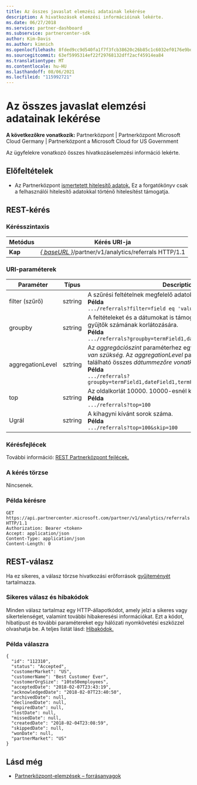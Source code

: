 ```yaml
---
title: Az összes javaslat elemzési adatainak lekérése
description: A hivatkozások elemzési információinak lekérte.
ms.date: 06/27/2018
ms.service: partner-dashboard
ms.subservice: partnercenter-sdk
author: Kim-Davis
ms.author: kimnich
ms.openlocfilehash: 8fded9cc9d540fa1f7f3fcb38620c26b85c1c6032ef0176e9bd043943a425f65
ms.sourcegitcommit: 63ef5995314ef22f29768132dff2acf45914ea84
ms.translationtype: MT
ms.contentlocale: hu-HU
ms.lasthandoff: 08/06/2021
ms.locfileid: "115992721"
---
```

# <a name="get-all-referrals-analytics-information"></a>Az összes javaslat elemzési adatainak lekérése

**A következőkre vonatkozik:** Partnerközpont | Partnerközpont Microsoft Cloud Germany | Partnerközpont a Microsoft Cloud for US Government

Az ügyfelekre vonatkozó összes hivatkozáselemzési információ lekérte.

## <a name="prerequisites"></a>Előfeltételek

- Az Partnerközpont [ismertetett hitelesítő adatok.](partner-center-authentication.md) Ez a forgatókönyv csak a felhasználói hitelesítő adatokkal történő hitelesítést támogatja.

## <a name="rest-request"></a>REST-kérés

### <a name="request-syntax"></a>Kérésszintaxis

| Metódus  | Kérés URI-ja |
|---------|-------------|
| **Kap** | [*\{ baseURL \}*](partner-center-rest-urls.md)/partner/v1/analytics/referrals HTTP/1.1 |

### <a name="uri-parameters"></a>URI-paraméterek

| Paraméter | Típus | Description |
|-----------|------|-------------|
| filter (szűrő) | sztring | A szűrési feltételnek megfelelő adatokat ad vissza.</br> **Példa**</br>  `.../referrals?filter=field eq 'value'` |
| groupby | sztring | A feltételeket és a dátumokat is támogatja. Rövid áramköri logika a gyűjtők számának korlátozására.</br> **Példa**</br>  `.../referrals?groupby=termField1,dateField1,termField2` |
| aggregationLevel | sztring | Az *aggregációszint* paraméterhez egy *csoportosítási paraméterre van szükség.* Az *aggregationLevel* paraméter a csoportosításban található összes *dátummezőre vonatkozik.*</br> **Példa**</br> `.../referrals?groupby=termField1,dateField1,termField2&aggregationLevel=day` |
| top | sztring | Az oldalkorlát 10000. 10000-esnél kisebb értéket vesz fel.</br> **Példa**</br> `.../referrals?top=100`</br> |
| Ugrál | sztring | A kihagyni kívánt sorok száma.</br> **Példa**</br>  `.../referrals?top=100&skip=100` |

### <a name="request-headers"></a>Kérésfejlécek

További információ: [REST Partnerközpont fejlécek.](headers.md)

### <a name="request-body"></a>A kérés törzse

Nincsenek.

### <a name="request-example"></a>Példa kérésre

```http
GET https://api.partnercenter.microsoft.com/partner/v1/analytics/referrals HTTP/1.1
Authorization: Bearer <token>
Accept: application/json
Content-Type: application/json
Content-Length: 0
```

## <a name="rest-response"></a>REST-válasz

Ha ez sikeres, a válasz törzse hivatkozási erőforrások [gyűjteményét](partner-center-analytics-resources.md#referrals-resource) tartalmazza.

### <a name="response-success-and-error-codes"></a>Sikeres válasz és hibakódok

Minden válasz tartalmaz egy HTTP-állapotkódot, amely jelzi a sikeres vagy sikertelenséget, valamint további hibakeresési információkat. Ezt a kódot, hibatípust és további paramétereket egy hálózati nyomkövetési eszközzel olvashatja be. A teljes listát lásd: [Hibakódok.](error-codes.md)

### <a name="response-example"></a>Példa válaszra

```http
{
  "id": "112310",
  "status": "Accepted",
  "customerMarket": "US",
  "customerName": "Best Customer Ever",
  "customerOrgSize": "10to50employees",
  "acceptedDate": "2018-02-07T23:43:19",
  "acknowledgedDate": "2018-02-07T23:40:50",
  "archivedDate": null,
  "declinedDate": null,
  "expiredDate": null,
  "lostDate": null,
  "missedDate": null,
  "createdDate": "2018-02-04T23:08:59",
  "skippedDate": null,
  "wonDate": null,
  "partnerMarket": "US"
}
```

## <a name="see-also"></a>Lásd még

- [Partnerközpont-elemzések – forrásanyagok](partner-center-analytics-resources.md)
